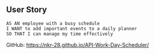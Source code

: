 ## User Story

```
AS AN employee with a busy schedule
I WANT to add important events to a daily planner
SO THAT I can manage my time effectively

```

GitHub: https://nkr-28.github.io/API-Work-Day-Scheduler/


